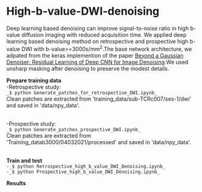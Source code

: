 # High-b-value-DWI-denoising
Deep learning based denoising can improve signal-to-noise ratio in high b-value diffusion imaging with reduced acquisition time. We applied deep learning based denoising method on retrospective and prospective high b-value DWI with b-value>=3000s/mm<sup>2</sup>.The base network architecture, we adpated from the  keras implemention of the paper [Beyond a Gaussian Denoiser: Residual Learning of Deep CNN for Image Denoising](https://ieeexplore.ieee.org/abstract/document/7839189).We used unsharp masking after denoising to preserve the modest details.

**Prepare training data**<br />
-Retrospective study:<br />
`_$ python Generate_patches_for_retrospective_DWI.ipynb_`<br />
Clean patches are extracted from 'training_data/sub-TCRc007/ses-1/dwi' and saved in  'data/npy_data'.<br /><br />

-Prospective study:<br />
`_$ python Generate_patches_prospective_DWI.ipynb_ `<br />
Clean patches are extracted from  'Training_datab3000/04032021/processed' and saved in  'data/npy_data'.<br /><br />

**Train and test**<br />
`-_$ python Retrospective_high_b_value_DWI_Denoising.ipynb_` <br />
`-_$ python Prospective_high_b_value_DWI_Denoising.ipynb_` <br />



**Results**
